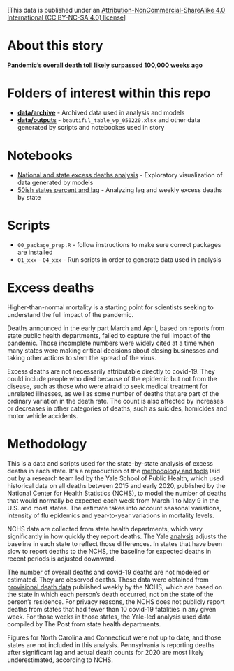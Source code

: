 [This data is published under an [Attribution-NonCommercial-ShareAlike 4.0 International (CC BY-NC-SA 4.0) license](https://creativecommons.org/licenses/by-nc-sa/4.0/)]

# About this story

**[Pandemic’s overall death toll likely surpassed 100,000 weeks ago](https://www.washingtonpost.com/graphics/2020/investigations/coronavirus-excess-deaths-may/)**

# Folders of interest within this repo

* **[data/archive](data/archive)** - Archived data used in analysis and models
* **[data/outputs](data/outputs)** - `beautiful_table_wp_050220.xlsx` and other data generated by scripts and notebookes used in story

# Notebooks

* [National and state excess deaths analysis](http://wpinvestigative.github.io/excess_deaths_covid19/05_national_state_analysis.html) - Exploratory visualization of data generated by models
* [50ish states percent and lag](http://wpinvestigative.github.io/excess_deaths_covid19/06_national_state_percent_lag.html) - Analyzing lag and weekly excess deaths by state

# Scripts

* `00_package_prep.R` - follow instructions to make sure correct packages are installed
* `01_xxx` - `04_xxx` - Run scripts in order to generate data used in analysis

# Excess deaths

Higher-than-normal mortality is a starting point for scientists seeking to understand the full impact of the pandemic.

Deaths announced in the early part March and April, based on reports from state public health departments, failed to capture the full impact of the pandemic. Those incomplete numbers were widely cited at a time when many states were making critical decisions about closing businesses and taking other actions to stem the spread of the virus.

Excess deaths are not necessarily attributable directly to covid-19. They could include people who died because of the epidemic but not from the disease, such as those who were afraid to seek medical treatment for unrelated illnesses, as well as some number of deaths that are part of the ordinary variation in the death rate. The count is also affected by increases or decreases in other categories of deaths, such as suicides, homicides and motor vehicle accidents.

# Methodology

This is a data and scripts used for the state-by-state analysis of excess deaths in each state. It's a reproduction of the [methodology and tools](https://github.com/weinbergerlab/excess_pi_covid) laid out by a research team led by the Yale School of Public Health, which used historical data on all deaths between 2015 and early 2020, published by the National Center for Health Statistics (NCHS), to model the number of deaths that would normally be expected each week from March 1 to May 9 in the U.S. and most states. The estimate takes into account seasonal variations, intensity of flu epidemics and year-to-year variations in mortality levels.

NCHS data are collected from state health departments, which vary significantly in how quickly they report deaths. The Yale [analysis](https://github.com/weinbergerlab/excess_pi_covid/blob/master/post%20methods.pdf) adjusts the baseline in each state to reflect those differences. In states that have been slow to report deaths to the NCHS, the baseline for expected deaths in recent periods is adjusted downward.

The number of overall deaths and covid-19 deaths are not modeled or estimated. They are observed deaths. These data were obtained from [provisional death data](https://www.cdc.gov/nchs/nvss/vsrr/covid19/index.htm) published weekly by the NCHS, which are based on the state in which each person’s death occurred, not on the state of the person’s residence. For privacy reasons, the NCHS does not publicly report deaths from states that had fewer than 10 covid-19 fatalities in any given week. For those weeks in those states, the Yale-led analysis used data compiled by The Post from state health departments.

Figures for North Carolina and Connecticut were not up to date, and those states are not included in this analysis. Pennsylvania is reporting deaths after significant lag and actual death counts for 2020 are most likely underestimated, according to NCHS.
